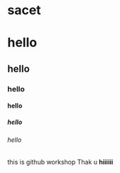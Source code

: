 # sacet
# hello
## hello
### hello
#### hello
##### hello
###### hello
this is github workshop
Thak u
**hiiiiii**
